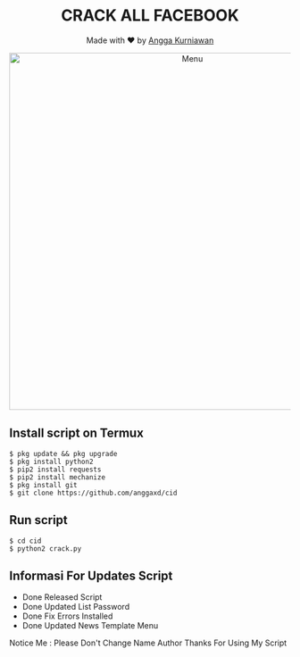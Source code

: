 <h1 align="center">
  CRACK ALL FACEBOOK
</h1>
</div>
<p align="center">
  Made with ❤️ by <a href="https://github.com/anggaxd">Angga Kurniawan</a>
</p>
<p align="center">
 <img src="https://github.com/anggaxd/cid/blob/master/20200810_142532.png" width="640" title="Menu" alt="Menu">
</p>

## Install script on Termux
```
$ pkg update && pkg upgrade
$ pkg install python2
$ pip2 install requests
$ pip2 install mechanize
$ pkg install git
$ git clone https://github.com/anggaxd/cid
```

## Run script
```
$ cd cid
$ python2 crack.py
```
## Informasi For Updates Script
* Done Released Script
* Done Updated List Password
* Done Fix Errors Installed
* Done Updated News Template Menu

Notice Me : Please Don't Change Name Author
Thanks For Using My Script
